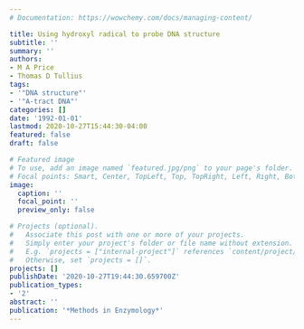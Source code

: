 ```yaml
---
# Documentation: https://wowchemy.com/docs/managing-content/

title: Using hydroxyl radical to probe DNA structure
subtitle: ''
summary: ''
authors:
- M A Price
- Thomas D Tullius
tags:
- '"DNA structure"'
- '"A-tract DNA"'
categories: []
date: '1992-01-01'
lastmod: 2020-10-27T15:44:30-04:00
featured: false
draft: false

# Featured image
# To use, add an image named `featured.jpg/png` to your page's folder.
# Focal points: Smart, Center, TopLeft, Top, TopRight, Left, Right, BottomLeft, Bottom, BottomRight.
image:
  caption: ''
  focal_point: ''
  preview_only: false

# Projects (optional).
#   Associate this post with one or more of your projects.
#   Simply enter your project's folder or file name without extension.
#   E.g. `projects = ["internal-project"]` references `content/project/deep-learning/index.md`.
#   Otherwise, set `projects = []`.
projects: []
publishDate: '2020-10-27T19:44:30.659700Z'
publication_types:
- '2'
abstract: ''
publication: '*Methods in Enzymology*'
---
```

